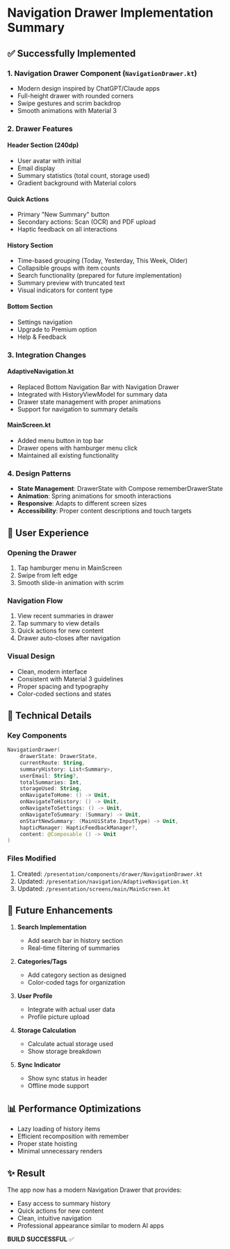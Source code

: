 # Navigation Drawer Implementation Summary

## ✅ Successfully Implemented

### 1. **Navigation Drawer Component** (`NavigationDrawer.kt`)
- Modern design inspired by ChatGPT/Claude apps
- Full-height drawer with rounded corners
- Swipe gestures and scrim backdrop
- Smooth animations with Material 3

### 2. **Drawer Features**
#### Header Section (240dp)
- User avatar with initial
- Email display
- Summary statistics (total count, storage used)
- Gradient background with Material colors

#### Quick Actions
- Primary "New Summary" button
- Secondary actions: Scan (OCR) and PDF upload
- Haptic feedback on all interactions

#### History Section
- Time-based grouping (Today, Yesterday, This Week, Older)
- Collapsible groups with item counts
- Search functionality (prepared for future implementation)
- Summary preview with truncated text
- Visual indicators for content type

#### Bottom Section
- Settings navigation
- Upgrade to Premium option
- Help & Feedback

### 3. **Integration Changes**
#### AdaptiveNavigation.kt
- Replaced Bottom Navigation Bar with Navigation Drawer
- Integrated with HistoryViewModel for summary data
- Drawer state management with proper animations
- Support for navigation to summary details

#### MainScreen.kt
- Added menu button in top bar
- Drawer opens with hamburger menu click
- Maintained all existing functionality

### 4. **Design Patterns**
- **State Management**: DrawerState with Compose rememberDrawerState
- **Animation**: Spring animations for smooth interactions
- **Responsive**: Adapts to different screen sizes
- **Accessibility**: Proper content descriptions and touch targets

## 📱 User Experience

### Opening the Drawer
1. Tap hamburger menu in MainScreen
2. Swipe from left edge
3. Smooth slide-in animation with scrim

### Navigation Flow
1. View recent summaries in drawer
2. Tap summary to view details
3. Quick actions for new content
4. Drawer auto-closes after navigation

### Visual Design
- Clean, modern interface
- Consistent with Material 3 guidelines
- Proper spacing and typography
- Color-coded sections and states

## 🔧 Technical Details

### Key Components
```kotlin
NavigationDrawer(
    drawerState: DrawerState,
    currentRoute: String,
    summaryHistory: List<Summary>,
    userEmail: String?,
    totalSummaries: Int,
    storageUsed: String,
    onNavigateToHome: () -> Unit,
    onNavigateToHistory: () -> Unit,
    onNavigateToSettings: () -> Unit,
    onNavigateToSummary: (Summary) -> Unit,
    onStartNewSummary: (MainUiState.InputType) -> Unit,
    hapticManager: HapticFeedbackManager?,
    content: @Composable () -> Unit
)
```

### Files Modified
1. Created: `/presentation/components/drawer/NavigationDrawer.kt`
2. Updated: `/presentation/navigation/AdaptiveNavigation.kt`
3. Updated: `/presentation/screens/main/MainScreen.kt`

## 🚀 Future Enhancements

1. **Search Implementation**
   - Add search bar in history section
   - Real-time filtering of summaries

2. **Categories/Tags**
   - Add category section as designed
   - Color-coded tags for organization

3. **User Profile**
   - Integrate with actual user data
   - Profile picture upload

4. **Storage Calculation**
   - Calculate actual storage used
   - Show storage breakdown

5. **Sync Indicator**
   - Show sync status in header
   - Offline mode support

## 📊 Performance Optimizations
- Lazy loading of history items
- Efficient recomposition with remember
- Proper state hoisting
- Minimal unnecessary renders

## ✨ Result
The app now has a modern Navigation Drawer that provides:
- Easy access to summary history
- Quick actions for new content
- Clean, intuitive navigation
- Professional appearance similar to modern AI apps

**BUILD SUCCESSFUL** ✅
